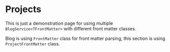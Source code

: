 # Projects 

This is just a demonstration page for using multiple `BlogService<TFrontMatter>` with different front matter classes. 

Blog is using `FrontMatter` class for front matter parsing, this section is using `ProjectFrontMatter` class.


